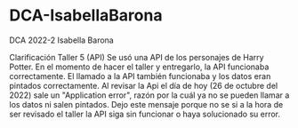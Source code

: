 # DCA-IsabellaBarona
DCA 2022-2 Isabella Barona


Clarificación Taller 5 (API)
Se usó una API de los personajes de Harry Potter. En el momento de hacer el taller y entregarlo, la API funcionaba correctamente. El llamado a la API también funcionaba y los datos eran pintados correctamente.
Al revisar la Api el día de hoy (26 de octubre del 2022) sale un "Application error", razón por la cuál ya no se pueden llamar a los datos ni salen pintados.
Dejo este mensaje porque no se si a la hora de ser revisado el taller la API siga sin funcionar o haya solucionado su error.
